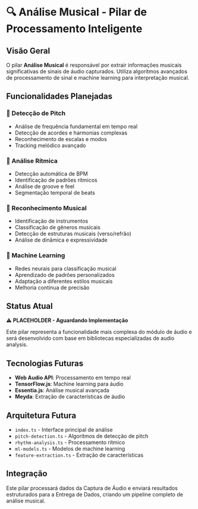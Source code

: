 # 🔍 Análise Musical - Pilar de Processamento Inteligente

## Visão Geral

O pilar **Análise Musical** é responsável por extrair informações musicais significativas de sinais de áudio capturados. Utiliza algoritmos avançados de processamento de sinal e machine learning para interpretação musical.

## Funcionalidades Planejadas

### 🎵 Detecção de Pitch
- Análise de frequência fundamental em tempo real
- Detecção de acordes e harmonias complexas
- Reconhecimento de escalas e modos
- Tracking melódico avançado

### 🥁 Análise Rítmica
- Detecção automática de BPM
- Identificação de padrões rítmicos
- Análise de groove e feel
- Segmentação temporal de beats

### 🎼 Reconhecimento Musical
- Identificação de instrumentos
- Classificação de gêneros musicais
- Detecção de estruturas musicais (verso/refrão)
- Análise de dinâmica e expressividade

### 🧠 Machine Learning
- Redes neurais para classificação musical
- Aprendizado de padrões personalizados
- Adaptação a diferentes estilos musicais
- Melhoria contínua de precisão

## Status Atual

⚠️ **PLACEHOLDER - Aguardando Implementação**

Este pilar representa a funcionalidade mais complexa do módulo de áudio e será desenvolvido com base em bibliotecas especializadas de audio analysis.

## Tecnologias Futuras

- **Web Audio API**: Processamento em tempo real
- **TensorFlow.js**: Machine learning para áudio
- **Essentia.js**: Análise musical avançada
- **Meyda**: Extração de características de áudio

## Arquitetura Futura

- `index.ts` - Interface principal de análise
- `pitch-detection.ts` - Algoritmos de detecção de pitch
- `rhythm-analysis.ts` - Processamento rítmico
- `ml-models.ts` - Modelos de machine learning
- `feature-extraction.ts` - Extração de características

## Integração

Este pilar processará dados da Captura de Áudio e enviará resultados estruturados para a Entrega de Dados, criando um pipeline completo de análise musical.
